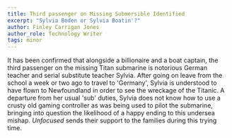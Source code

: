```yaml
---
title: Third passenger on Missing Submersible Identified
excerpt: "Sylvia Boden or Sylvia Boatin'?"
author: Finley Carrigan Jones
author_role: Technology Writer
tags: minor
---
```


It has been confirmed that alongside a billionaire and a boat captain, the third
passenger on the missing Titan submarine is notorious German teacher and serial
substitute teacher Sylvia. After going on leave from the school a week or two
ago to travel to 'Germany', Sylvia is understood to have flown to Newfoundland
in order to see the wreckage of the Titanic. A departure from her usual 'sub'
duties, Sylvia does not know how to use a crusty old gaming controller as was
being used to pilot the submarine, bringing into question the likelihood of a
happy ending to this undersea mishap. *Unfocused* sends their support to the
families during this trying time.

